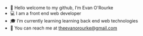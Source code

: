 - 👋 Hello welcome to my github, I’m Evan O'Rourke
- 💻 I am a front end web developer 
- 🎓 I’m currently learning learning back end web technologies
- 📧 You can reach me at theevanorourke@gmail.com

<!---
18EOR/18EOR is a ✨ special ✨ repository because its `README.md` (this file) appears on your GitHub profile.
You can click the Preview link to take a look at your changes.
--->
